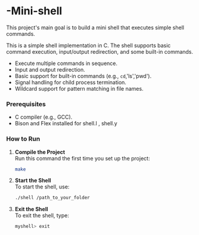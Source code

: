 # -Mini-shell
This project's main goal is to build a mini shell that executes simple shell commands.


This is a simple shell implementation in C. The shell supports basic command execution, input/output redirection, and some built-in commands.

- Execute multiple commands in sequence.
- Input and output redirection.
- Basic support for built-in commands (e.g., `cd`,'ls','pwd').
- Signal handling for child process termination.
- Wildcard support for pattern matching in file names.

### Prerequisites
- C compiler (e.g., GCC).
- Bison and Flex installed for shell.l , shell.y

### How to Run

1. **Compile the Project**  
   Run this command the first time you set up the project:
   ```bash
   make
   ```

2. **Start the Shell**  
   To start the shell, use:
   ```bash
   ./shell /path_to_your_folder
   ```

3. **Exit the Shell**  
   To exit the shell, type:
   ```bash
   myshell> exit
   ```


